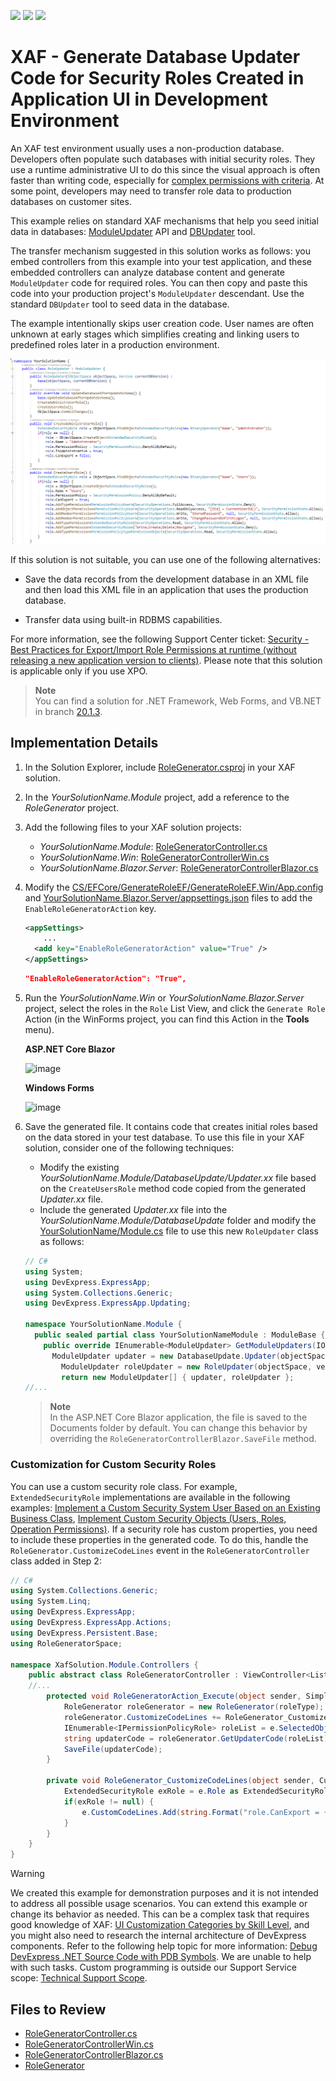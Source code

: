 <!-- default badges list -->
![](https://img.shields.io/endpoint?url=https://codecentral.devexpress.com/api/v1/VersionRange/245087488/22.2.6%2B)
[![](https://img.shields.io/badge/Open_in_DevExpress_Support_Center-FF7200?style=flat-square&logo=DevExpress&logoColor=white)](https://supportcenter.devexpress.com/ticket/details/T868197)
[![](https://img.shields.io/badge/📖_How_to_use_DevExpress_Examples-e9f6fc?style=flat-square)](https://docs.devexpress.com/GeneralInformation/403183)
<!-- default badges end -->

# XAF - Generate Database Updater Code for Security Roles Created in Application UI in Development Environment

An XAF test environment usually uses a non-production database. Developers often populate such databases with initial security roles. They use a runtime administrative UI to do this since the visual approach is often faster than writing code, especially for [complex permissions with criteria](https://docs.devexpress.com/eXpressAppFramework/113366/data-security-and-safety/security-system#architecture). At some point, developers may need to transfer role data to production databases on customer sites. 


This example relies on standard XAF mechanisms that help you seed initial data in databases: [ModuleUpdater](https://docs.devexpress.com/eXpressAppFramework/DevExpress.ExpressApp.Updating.ModuleUpdater) API and [DBUpdater](https://docs.devexpress.com/eXpressAppFramework/113239/deployment/deployment-tutorial/application-update#update-a-database-dbupdater-tool)  tool.

The transfer mechanism suggested in this solution works as follows: you embed controllers from this example into your test application, and these embedded controllers can analyze database content and generate `ModuleUpdater` code for required roles. You can then copy and paste this code into your production project's `ModuleUpdater` descendant. Use the standard `DBUpdater` tool to seed data in the database. 


The example intentionally skips user creation code. User names are often unknown at early stages which simplifies creating and linking users to predefined roles later in a production environment.


![image](/Images/xaf-generate-database-updater-code-from-ui-devexpress.png)

If this solution is not suitable, you can use one of the following alternatives: 


- Save the data records from the development database in an XML file and then load this XML file in an application that uses the production database.

- Transfer data using built-in RDBMS capabilities. 

For more information, see the following Support Center ticket: [Security - Best Practices for Export/Import Role Permissions at runtime (without releasing a new application version to clients)](https://supportcenter.devexpress.com/ticket/details/t951640/security-best-practices-for-export-import-role-permissions-at-runtime-without-releasing). Please note that this solution is applicable only if you use XPO.

> **Note**  
> You can find a solution for .NET Framework, Web Forms, and VB.NET in branch [20.1.3](https://github.com/DevExpress-Examples/XAF_How-to-get-role-code-from-the-UI/tree/20.1.3+).


## Implementation Details

1. In the Solution Explorer, include [RoleGenerator.csproj](CS/EFCore/GenerateRoleEF/RoleGenerator/RoleGenerator.csproj) in your XAF solution.

2. In the *YourSolutionName.Module* project, add a reference to the *RoleGenerator* project.
3. Add the following files to your XAF solution projects:
	- *YourSolutionName.Module*: [RoleGeneratorController.cs](CS/EFCore/GenerateRoleEF/GenerateRoleEF.Module/Controllers/RoleGeneratorController.cs)
	- *YourSolutionName.Win*: [RoleGeneratorControllerWin.cs](CS/EFCore/GenerateRoleEF/GenerateRoleEF.Win/Controllers/RoleGeneratorControllerWin.cs)
	- *YourSolutionName.Blazor.Server*: [RoleGeneratorControllerBlazor.cs](CS/EFCore/GenerateRoleEF/GenerateRoleEF.Blazor.Server/Controllers/RoleGeneratorControllerBlazor.cs)
4. Modify the [CS/EFCore/GenerateRoleEF/GenerateRoleEF.Win/App.config](CS/EFCore/GenerateRoleEF/GenerateRoleEF.Win/App.config) and [YourSolutionName.Blazor.Server/appsettings.json](CS/EFCore/GenerateRoleEF/GenerateRoleEF.Blazor.Server/appsettings.json) files to add the `EnableRoleGeneratorAction` key.
	   
	``` xml
	<appSettings>
	    ...
	  <add key="EnableRoleGeneratorAction" value="True" />
	</appSettings>
	```
 	
	``` json
	"EnableRoleGeneratorAction": "True",
	```

5. Run the *YourSolutionName.Win* or *YourSolutionName.Blazor.Server* project, select the roles in the `Role` List View, and click the `Generate Role` Action (in the WinForms project, you can find this Action in the **Tools** menu).
 
	**ASP.NET Core Blazor**

	![image](https://github.com/DevExpress-Examples/XAF_How-to-get-role-code-from-the-UI/assets/14300209/a74120d5-a917-4631-aadd-00a926429faa)

	**Windows Forms**

	![image](https://user-images.githubusercontent.com/14300209/77691778-8e477480-6fb6-11ea-9364-a56a90357070.png)

6. Save the generated file. It contains code that creates initial roles based on the data stored in your test database. To use this file in your XAF solution, consider one of the following techniques:
	- Modify the existing *YourSolutionName.Module/DatabaseUpdate/Updater.xx* file based on the `CreateUsersRole` method code copied from the generated *Updater.xx* file.
	- Include the generated *Updater.xx* file into the *YourSolutionName.Module/DatabaseUpdate* folder and modify the [YourSolutionName/Module.cs](CS/EFCore/GenerateRoleEF/GenerateRoleEF.Module/Module.cs) file to use this new `RoleUpdater` class as follows:
 
	``` csharp
	// C#
	using System;
	using DevExpress.ExpressApp;
	using System.Collections.Generic;
	using DevExpress.ExpressApp.Updating;
	
	namespace YourSolutionName.Module {
	  public sealed partial class YourSolutionNameModule : ModuleBase {
	    public override IEnumerable<ModuleUpdater> GetModuleUpdaters(IObjectSpace objectSpace, Version versionFromDB) {
	      ModuleUpdater updater = new DatabaseUpdate.Updater(objectSpace, versionFromDB);
	        ModuleUpdater roleUpdater = new RoleUpdater(objectSpace, versionFromDB);
	    	return new ModuleUpdater[] { updater, roleUpdater };
	//...
	```

	> **Note**  
 	> In the ASP.NET Core Blazor application, the file is saved to the Documents folder by default. You can change this behavior by overriding the `RoleGeneratorControllerBlazor.SaveFile` method.

### Customization for Custom Security Roles

You can use a custom security role class. For example, `ExtendedSecurityRole` implementations are available in the following examples: [Implement a Custom Security System User Based on an Existing Business Class](https://docs.devexpress.com/eXpressAppFramework/113452/task-based-help/security/how-to-implement-a-custom-security-system-user-based-on-an-existing-business-class), [Implement Custom Security Objects (Users, Roles, Operation Permissions)](https://docs.devexpress.com/eXpressAppFramework/113384/task-based-help/security/how-to-implement-custom-security-objects-users-roles-operation-permissions). If a security role has custom properties, you need to include these properties in the generated code. To do this, handle the `RoleGenerator.CustomizeCodeLines` event in the `RoleGeneratorController` class added in Step 2:



``` csharp
// C#
using System.Collections.Generic;
using System.Linq;
using DevExpress.ExpressApp;
using DevExpress.ExpressApp.Actions;
using DevExpress.Persistent.Base;
using RoleGeneratorSpace;

namespace XafSolution.Module.Controllers {
    public abstract class RoleGeneratorController : ViewController<ListView> {
	//...
        protected void RoleGeneratorAction_Execute(object sender, SimpleActionExecuteEventArgs e) {
            RoleGenerator roleGenerator = new RoleGenerator(roleType);
            roleGenerator.CustomizeCodeLines += RoleGenerator_CustomizeCodeLines;
            IEnumerable<IPermissionPolicyRole> roleList = e.SelectedObjects.OfType<IPermissionPolicyRole>();
            string updaterCode = roleGenerator.GetUpdaterCode(roleList);
            SaveFile(updaterCode);
        }

        private void RoleGenerator_CustomizeCodeLines(object sender, CustomizeCodeLinesEventArg e) {
            ExtendedSecurityRole exRole = e.Role as ExtendedSecurityRole;
            if(exRole != null) {
                e.CustomCodeLines.Add(string.Format("role.CanExport = {0};", exRole.CanExport.ToString().ToLowerInvariant()));
            }
        }
    }
}

```
> [!WARNING]
> We created this example for demonstration purposes and it is not intended to address all possible usage scenarios.
> You can extend this example or change its behavior as needed. This can be a complex task that requires good knowledge of XAF: [UI Customization Categories by Skill Level](https://www.devexpress.com/products/net/application_framework/xaf-considerations-for-newcomers.xml#ui-customization-categories), and you might also need to research the internal architecture of DevExpress components. Refer to the following help topic for more information: [Debug DevExpress .NET Source Code with PDB Symbols](https://docs.devexpress.com/GeneralInformation/403656/support-debug-troubleshooting/debug-controls-with-debug-symbols).
> We are unable to help with such tasks. Custom programming is outside our Support Service scope: [Technical Support Scope](https://www.devexpress.com/products/net/application_framework/xaf-considerations-for-newcomers.xml#support).


## Files to Review

 - [RoleGeneratorController.cs](CS/EFCore/GenerateRoleEF/GenerateRoleEF.Module/Controllers/RoleGeneratorController.cs)
 - [RoleGeneratorControllerWin.cs](CS/EFCore/GenerateRoleEF/GenerateRoleEF.Win/Controllers/RoleGeneratorControllerWin.cs)
 - [RoleGeneratorControllerBlazor.cs](CS/EFCore/GenerateRoleEF/GenerateRoleEF.Blazor.Server/Controllers/RoleGeneratorControllerBlazor.cs)
 - [RoleGenerator](CS/EFCore/GenerateRoleEF/RoleGenerator)
